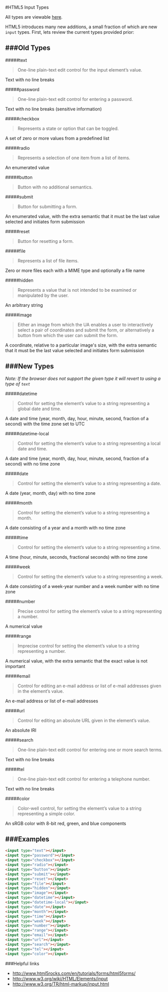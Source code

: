 #HTML5 Input Types

  All types are viewable [here](http://jsfiddle.net/ChaseWest/4pFmg/).

  HTML5 introduces many new additions, a small fraction of which are new `input` types. First, lets review the current types provided prior:

###Old Types
------

#####text

> One-line plain-text edit control for the input element’s value.

Text with no line breaks

#####password

> One-line plain-text edit control for entering a password.

Text with no line breaks (sensitive information)

#####checkbox

> Represents a state or option that can be toggled.

A set of zero or more values from a predefined list

#####radio

> Represents a selection of one item from a list of items. 

An enumerated value

#####button

> Button with no additional semantics.

#####submit

> Button for submitting a form. 

An enumerated value, with the extra semantic that it must be the last value selected and initiates form submission

#####reset

> Button for resetting a form.

#####file

> Represents a list of file items.

Zero or more files each with a MIME type and optionally a file name

#####hidden

> Represents a value that is not intended to be examined or manipulated by the user.

An arbitrary string

#####image

> Either an image from which the UA enables a user to interactively select a pair of coordinates and submit the form, or alternatively a button from which the user can submit the form.

A coordinate, relative to a particular image's size, with the extra semantic that it must be the last value selected and initiates form submission

###New Types
------

*Note: If the browser does not support the given type it will revert to using a type of `text`*

#####datetime

> Control for setting the element’s value to a string representing a global date and time.

A date and time (year, month, day, hour, minute, second, fraction of a second) with the time zone set to UTC

#####datetime-local

> Control for setting the element’s value to a string representing a local date and time.

A date and time (year, month, day, hour, minute, second, fraction of a second) with no time zone

#####date

> Control for setting the element’s value to a string representing a date.

A date (year, month, day) with no time zone

#####month

> Control for setting the element’s value to a string representing a month.

A date consisting of a year and a month with no time zone

#####time

> Control for setting the element’s value to a string representing a time.

A time (hour, minute, seconds, fractional seconds) with no time zone

#####week

> Control for setting the element’s value to a string representing a week.

A date consisting of a week-year number and a week number with no time zone

#####number

> Precise control for setting the element’s value to a string representing a number.

A numerical value

#####range

> Imprecise control for setting the element’s value to a string representing a number.

A numerical value, with the extra semantic that the exact value is not important

#####email

> Control for editing an e-mail address or list of e-mail addresses given in the element’s value.

An e-mail address or list of e-mail addresses

#####url

> Control for editing an absolute URL given in the element’s value.

An absolute IRI

#####search

> One-line plain-text edit control for entering one or more search terms.

Text with no line breaks

#####tel

> One-line plain-text edit control for entering a telephone number.

Text with no line breaks

#####color

> Color-well control, for setting the element’s value to a string representing a simple color.

An sRGB color with 8-bit red, green, and blue components

###Examples
------

```html
<input type="text"></input>
<input type="password"></input>
<input type="checkbox"></input>
<input type="radio"></input>
<input type="button"></input>
<input type="submit"></input>
<input type="reset"></input>
<input type="file"></input>
<input type="hidden"></input>
<input type="image"></input>
<input type="datetime"></input>
<input type="datetime-local"></input>
<input type="date"></input>
<input type="month"></input>
<input type="time"></input>
<input type="week"></input>
<input type="number"></input>
<input type="range"></input>
<input type="email"></input>
<input type="url"></input>
<input type="search"></input>
<input type="tel"></input>
<input type="color"></input>
```

###Helpful links

- http://www.html5rocks.com/en/tutorials/forms/html5forms/
- http://www.w3.org/wiki/HTML/Elements/input
- http://www.w3.org/TR/html-markup/input.html
